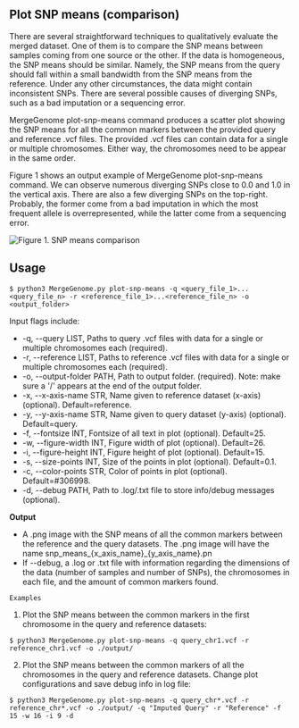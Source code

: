 ## Plot SNP means (comparison)

There are several straightforward techniques to qualitatively evaluate the merged dataset. One of them is to compare the SNP means between samples coming from one source or the other. If the data is homogeneous, the SNP means should be similar. Namely, the SNP means from the query should fall within a small bandwidth from the SNP means from the reference. Under any other circumstances, the data might contain inconsistent SNPs. There are several possible causes of diverging SNPs, such as a bad imputation or a sequencing error.

MergeGenome plot-snp-means command produces a scatter plot showing the SNP means for all the common markers between the provided query and reference .vcf files. The provided .vcf files can contain data for a single or multiple chromosomes. Either way, the chromosomes need to be appear in the same order.

Figure 1 shows an output example of MergeGenome plot-snp-means command. We can observe numerous diverging SNPs close to 0.0 and 1.0 in the vertical axis. There are also a few diverging SNPs on the top-right. Probably, the former come from a bad imputation in which the most frequent allele is overrepresented, while the latter come from a sequencing error.

![Figure 1. SNP means comparison](https://github.com/AI-sandbox/merge-vcf-files/blob/main/figures/snp_means_reference_and_query.png)

## Usage

```
$ python3 MergeGenome.py plot-snp-means -q <query_file_1>...<query_file_n> -r <reference_file_1>...<reference_file_n> -o <output_folder>
```

Input flags include:

* -q, --query LIST, Paths to query .vcf files with data for a single or multiple chromosomes each (required).
* -r, --reference LIST, Paths to reference .vcf files with data for a single or multiple chromosomes each (required).
* -o, --output-folder PATH, Path to output folder. (required). Note: make sure a '/' appears at the end of the output folder.
* -x, --x-axis-name STR, Name given to reference dataset (x-axis) (optional). Default=reference.
* -y, --y-axis-name STR, Name given to query dataset (y-axis) (optional). Default=query.
* -f, --fontsize INT, Fontsize of all text in plot (optional). Default=25.
* -w, --figure-width INT, Figure width of plot (optional). Default=26.
* -i, --figure-height INT, Figure height of plot (optional). Default=15.
* -s, --size-points INT, Size of the points in plot (optional). Default=0.1.
* -c, --color-points STR, Color of points in plot (optional). Default=#306998.
* -d, --debug PATH, Path to .log/.txt file to store info/debug messages (optional).

**Output**

* A .png image with the SNP means of all the common markers between the reference and the query datasets. The .png image will have the name snp_means_{x_axis_name}_{y_axis_name}.pn
* If --debug, a .log or .txt file with information regarding the dimensions of the data (number of samples and number of SNPs), the chromosomes in each file, and the amount of common markers found.

`Examples`

1. Plot the SNP means between the common markers in the first chromosome in the query and reference datasets:

```
$ python3 MergeGenome.py plot-snp-means -q query_chr1.vcf -r reference_chr1.vcf -o ./output/
```

2. Plot the SNP means between the common markers of all the chromosomes in the query and reference datasets. Change plot configurations and save debug info in log file:

```
$ python3 MergeGenome.py plot-snp-means -q query_chr*.vcf -r reference_chr*.vcf -o ./output/ -q "Imputed Query" -r "Reference" -f 15 -w 16 -i 9 -d
```

